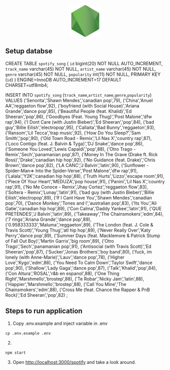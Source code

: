 <p align="center"><a href="https://nodejs.org/en/" target="_blank"><img src="https://raw.githubusercontent.com/github/explore/80688e429a7d4ef2fca1e82350fe8e3517d3494d/topics/nodejs/nodejs.png" width="100"></a></p>


## Setup databse

CREATE TABLE `spotify_song` (
  `id` bigint(20) NOT NULL AUTO_INCREMENT,
  `track_name` varchar(45) NOT NULL,
  `artist_name` varchar(45) NOT NULL,
  `genre` varchar(45) NOT NULL,
  `popularity` int(11) NOT NULL,
  PRIMARY KEY (`id`)
) ENGINE=InnoDB AUTO_INCREMENT=17 DEFAULT CHARSET=utf8mb4;


INSERT INTO `spotify_song` (`track_name`,`artist_name`,`genre`,`popularity`) VALUES
('Senorita','Shawn Mendes','canadian pop',79),
('China','Anuel AA','reggaeton flow',92),
('boyfriend (with Social House)','Ariana Grande','dance pop',85),
('Beautiful People (feat. Khalid)','Ed Sheeran','pop',86),
('Goodbyes (Feat. Young Thug)','Post Malone','dfw rap',94),
('I Dont Care (with Justin Bieber)','Ed Sheeran','pop',84),
('bad guy','Billie Eilish','electropop',95),
('Callaita','Bad Bunny','reggaeton',93),
('Ransom','Lil Tecca','trap music',92),
('How Do You Sleep?','Sam Smith','pop',90),
('Old Town Road - Remix','Lil Nas X','country rap',87),
('Loco Contigo (feat. J. Balvin & Tyga)','DJ Snake','dance pop',86),
('Someone You Loved','Lewis Capaldi','pop',88),
('Otro Trago - Remix','Sech','panamanian pop',87),
('Money In The Grave (Drake ft. Rick Ross)','Drake','canadian hip hop',92),
('No Guidance (feat. Drake)','Chris Brown','dance pop',82),
('LA CANC','J Balvin','latin',90),
('Sunflower - Spider-Man=> Into the Spider-Verse','Post Malone','dfw rap',91),
('Lalala','Y2K','canadian hip hop',88),
('Truth Hurts','Lizzo','escape room',91),
('Piece Of Your Heart','MEDUZA','pop house',91),
('Panini','Lil Nas X','country rap',91),
('No Me Conoce - Remix','Jhay Cortez','reggaeton flow',83),
('Soltera - Remix','Lunay','latin',91),
('bad guy (with Justin Bieber)','Billie Eilish','electropop',89),
('If I Cant Have You','Shawn Mendes','canadian pop',70),
('Dance Monkey','Tones and I','australian pop',83),
('Its You','Ali Gatie','canadian hip hop',89),
('Con Calma','Daddy Yankee','latin',91),
('QUE PRETENDES','J Balvin','latin',89),
('Takeaway','The Chainsmokers','edm',84),
('7 rings','Ariana Grande','dance pop',89),
('0.958333333','Maluma','reggaeton',89),
('The London (feat. J. Cole & Travis Scott)','Young Thug','atl hip hop',89),
('Never Really Over','Katy Perry','dance pop',89),
('Summer Days (feat. Macklemore & Patrick Stump of Fall Out Boy)','Martin Garrix','big room',89),
('Otro Trago','Sech','panamanian pop',91),
('Antisocial (with Travis Scott)','Ed Sheeran','pop',87),
('Sucker','Jonas Brothers','boy band',80),
('fuck, im lonely (with Anne-Marie)','Lauv','dance pop',78),
('Higher Love','Kygo','edm',88),
('You Need To Calm Down','Taylor Swift','dance pop',90),
('Shallow','Lady Gaga','dance pop',87),
('Talk','Khalid','pop',84),
('Con Altura','ROSAL','r&b en espanol',88),
('One Thing Right','Marshmello','brostep',88),
('Te Robar','Nicky Jam','latin',88),
('Happier','Marshmello','brostep',88),
('Call You Mine','The Chainsmokers','edm',88),
('Cross Me (feat. Chance the Rapper & PnB Rock)','Ed Sheeran','pop',82)
;

## Steps to run application

1. Copy .env.example and inject variable in .env
```
cp .env.example .env 
```
2. 
```
npm start
```
3. Open [http://localhost:3000/spotify](http://localhost:3000/spotify) and take a look around.
